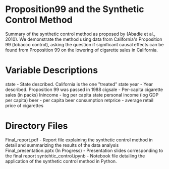 # Proposition99 and the Synthetic Control Method
Summary of the synthetic control method as proposed by (Abadie et al., 2010). We demonstrate the method using data from California's Proposition 99 (tobacco control), asking the question if significant causal effects can be found from Proposition 99 on the lowering of cigarette sales in California.


# Variable Descriptions
state - State described. California is the one "treated" state
year - Year described. Proposition 99 was passed in 1988
cigsale - Per-capita cigarette sales (in packs)
lnincome - log per capita state personal income (log GDP per capita)
beer - per capita beer consumption
retprice - average retail price of cigarettes

# Directory Files
Final_report.pdf - Report file explaining the synthetic control method in detail and summarizing the results of the data analysis
Final_presentation.pptx (In Progress) - Presentation slides corresponding to the final report
syntehtic_control.ipynb - Notebook file detailing the application of the synthetic control method in Python.
